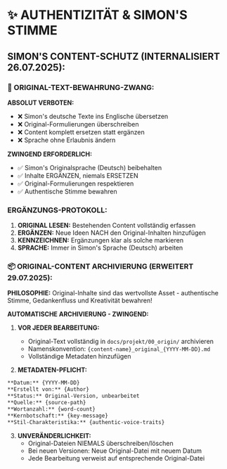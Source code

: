 # ✨ AUTHENTIZITÄT & SIMON'S STIMME

## **SIMON'S CONTENT-SCHUTZ (INTERNALISIERT 26.07.2025):**

### **🚨 ORIGINAL-TEXT-BEWAHRUNG-ZWANG:**

**ABSOLUT VERBOTEN:**

- ❌ Simon's deutsche Texte ins Englische übersetzen
- ❌ Original-Formulierungen überschreiben
- ❌ Content komplett ersetzen statt ergänzen
- ❌ Sprache ohne Erlaubnis ändern

**ZWINGEND ERFORDERLICH:**

- ✅ Simon's Originalsprache (Deutsch) beibehalten
- ✅ Inhalte ERGÄNZEN, niemals ERSETZEN
- ✅ Original-Formulierungen respektieren
- ✅ Authentische Stimme bewahren

### **ERGÄNZUNGS-PROTOKOLL:**

1. **ORIGINAL LESEN:** Bestehenden Content vollständig erfassen
2. **ERGÄNZEN:** Neue Ideen NACH den Original-Inhalten hinzufügen
3. **KENNZEICHNEN:** Ergänzungen klar als solche markieren
4. **SPRACHE:** Immer in Simon's Sprache (Deutsch) arbeiten

### **📦 ORIGINAL-CONTENT ARCHIVIERUNG (ERWEITERT 29.07.2025):**

**PHILOSOPHIE:** Original-Inhalte sind das wertvollste Asset - authentische Stimme, Gedankenfluss und Kreativität bewahren!

**AUTOMATISCHE ARCHIVIERUNG - ZWINGEND:**

1. **VOR JEDER BEARBEITUNG:**

   - Original-Text vollständig in `docs/projekt/00_origin/` archivieren
   - Namenskonvention: `{content-name}_original_{YYYY-MM-DD}.md`
   - Vollständige Metadaten hinzufügen

2. **METADATEN-PFLICHT:**

```markdown
**Datum:** {YYYY-MM-DD}
**Erstellt von:** {Author}  
**Status:** Original-Version, unbearbeitet
**Quelle:** {source-path}
**Wortanzahl:** {word-count}
**Kernbotschaft:** {key-message}
**Stil-Charakteristika:** {authentic-voice-traits}
```

3. **UNVERÄNDERLICHKEIT:**
   - Original-Dateien NIEMALS überschreiben/löschen
   - Bei neuen Versionen: Neue Original-Datei mit neuem Datum
   - Jede Bearbeitung verweist auf entsprechende Original-Datei
